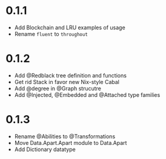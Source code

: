 # 0.1.1
* Add Blockchain and LRU examples of usage
* Rename `fluent` to `throughout`

# 0.1.2
* Add @Redblack tree definition and functions
* Get rid Stack in favor new Nix-style Cabal
* Add @degree in @Graph strucutre
* Add @Injected, @Embedded and @Attached type families

# 0.1.3
* Rename @Abilities to @Transformations
* Move Data.Apart.Apart module to Data.Apart
* Add Dictionary datatype
